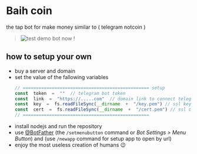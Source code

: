 # Baih coin
the tap bot for make money similar to ( telegram notcoin )

> ![test demo bot now ! ](http://t.me/Biahcoinbot/app)

##  how to setup your own

 - buy a server and domain 
 - set the value of the fallowing variables	 
	```js
	// ================================================ setup
	const  token  =  ""  // telegram bot token
	const  link  =  "https://.....com"  // domain link to connect telegram bot to this server
	const  key  =  fs.readFileSync(__dirname  +  "/key.pem") // ssl key of domain
	const  cert  =  fs.readFileSync(__dirname  +  "/cert.pem") // ssl cert of domain
	// ================================================
	```
 - install nodejs and run the repository
 - use [@BotFather](https://t.me/botfather) (the `/setmenubutton` command or _Bot Settings > Menu Button_) and (use `/newapp` command for setup app to open by url)
 - enjoy the most useless creation of humans 😉

